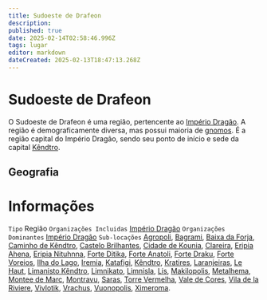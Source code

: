 ```yaml
---
title: Sudoeste de Drafeon
description: 
published: true
date: 2025-02-14T02:58:46.996Z
tags: lugar
editor: markdown
dateCreated: 2025-02-13T18:47:13.268Z
---
```


# Sudoeste de Drafeon
O Sudoeste de Drafeon é uma região, pertencente ao [Império Dragão](/faccoes/nacoes/imperio-dragao). A região é demograficamente diversa, mas possui maioria de [gnomos](/fauna-e-flora/especies-inteligentes/gnomo). É a região capital do Império Dragão, sendo seu ponto de início e sede da capital [Kêndtro](/lugares/plano-material/drafeon/sudoeste-de-drafeon/kendtro).

## Geografia

# Informações
`Tipo` Região 
`Organizações Incluidas` [Império Dragão](/faccoes/nacoes/imperio-dragao#imperio-dragao)
`Organizações Dominantes` [Império Dragão](/faccoes/nacoes/imperio-dragao#imperio-dragao)
`Sub-locações` [Agropoli](/lugares/plano-material/drafeon/sudoeste-de-drafeon/agropoli), [Bagrami](/lugares/plano-material/drafeon/sudoeste-de-drafeon/bagrami), [Baixa da Forja](/lugares/plano-material/drafeon/sudoeste-de-drafeon/baixa-da-forja), [Caminho de Kêndtro](/lugares/plano-material/drafeon/sudoeste-de-drafeon/caminho-de-kendtro), [Castelo Brilhantes](/lugares/plano-material/drafeon/sudoeste-de-drafeon/castelo-brilhantes), [Cidade de Kounia](/lugares/plano-material/drafeon/sudoeste-de-drafeon/cidade-de-kounia), [Clareira](/lugares/plano-material/drafeon/sudoeste-de-drafeon/clareira), [Eripia Ahena](/lugares/plano-material/drafeon/sudoeste-de-drafeon/eripia-ahena), [Eripia Nituhnna](/lugares/plano-material/drafeon/sudoeste-de-drafeon/eripia-nituhnna), [Forte Ditika](/lugares/plano-material/drafeon/sudoeste-de-drafeon/forte-ditika), [Forte Anatoli](/lugares/plano-material/drafeon/sudoeste-de-drafeon/forte-anatoli), [Forte Draku](/lugares/plano-material/drafeon/sudoeste-de-drafeon/forte-draku), [Forte Voreios](/lugares/plano-material/drafeon/sudoeste-de-drafeon/forte-voreios), [Ilha do Lago](/lugares/plano-material/drafeon/sudoeste-de-drafeon/ilha-do-lago), [Iremia](/lugares/plano-material/drafeon/sudoeste-de-drafeon/iremia), [Katafigi](/lugares/plano-material/drafeon/sudoeste-de-drafeon/katafigi), [Kêndtro](/lugares/plano-material/drafeon/sudoeste-de-drafeon/kendtro), [Kratires](/lugares/plano-material/drafeon/sudoeste-de-drafeon/kratires), [Laranjeiras](/lugares/plano-material/drafeon/sudoeste-de-drafeon/laranjeiras), [Le Haut](/lugares/plano-material/drafeon/sudoeste-de-drafeon/le-haut), [Limanisto Kêndtro](/lugares/plano-material/drafeon/sudoeste-de-drafeon/limanisto-kendtro), [Limnikato](/lugares/plano-material/drafeon/sudoeste-de-drafeon/limnikato), [Limnisla](/lugares/plano-material/drafeon/sudoeste-de-drafeon/limnisla), [Lis](/lugares/plano-material/drafeon/sudoeste-de-drafeon/lis), [Makilopolis](/lugares/plano-material/drafeon/sudoeste-de-drafeon/makilopolis), [Metalhema](/lugares/plano-material/drafeon/sudoeste-de-drafeon/metalhema), [Montee de Marc](/lugares/plano-material/drafeon/sudoeste-de-drafeon/montee-de-marc), [Montravu](/lugares/plano-material/drafeon/sudoeste-de-drafeon/montravu), [Saras](/lugares/plano-material/drafeon/sudoeste-de-drafeon/saras), [Torre Vermelha](/lugares/plano-material/drafeon/sudoeste-de-drafeon/torre-vermelha), [Vale de Cores](/lugares/plano-material/drafeon/sudoeste-de-drafeon/vale-de-cores), [Vila de la Riviere](/lugares/plano-material/drafeon/sudoeste-de-drafeon/vila-de-la-riviere), [Vivlotik](/lugares/plano-material/drafeon/sudoeste-de-drafeon/vivlotik), [Vrachus](/lugares/plano-material/drafeon/sudoeste-de-drafeon/vrachus), [Vuonopolis](/lugares/plano-material/drafeon/sudoeste-de-drafeon/vuonopolis), [Ximeroma](/lugares/plano-material/drafeon/sudoeste-de-drafeon/ximeroma).